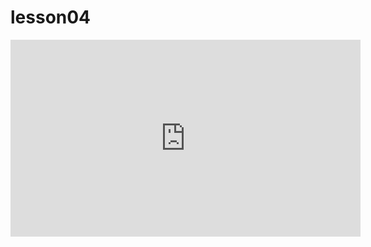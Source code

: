 # lesson04

<iframe width="560" height="315" src="https://www.youtube.com/embed/v-IEHLHSL9s" title="YouTube video player" frameborder="0" allow="accelerometer; autoplay; clipboard-write; encrypted-media; gyroscope; picture-in-picture; web-share" referrerpolicy="strict-origin-when-cross-origin" allowfullscreen></iframe>
